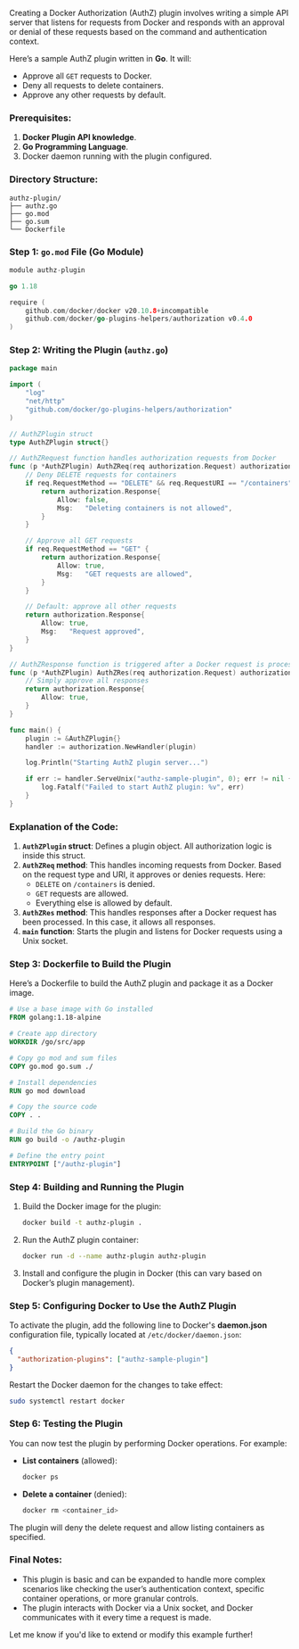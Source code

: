 Creating a Docker Authorization (AuthZ) plugin involves writing a simple API server that listens for requests from Docker and responds with an approval or denial of these requests based on the command and authentication context.

Here’s a sample AuthZ plugin written in **Go**. It will:
- Approve all `GET` requests to Docker.
- Deny all requests to delete containers.
- Approve any other requests by default.

### Prerequisites:
1. **Docker Plugin API knowledge**.
2. **Go Programming Language**.
3. Docker daemon running with the plugin configured.

### Directory Structure:
```plaintext
authz-plugin/
├── authz.go
├── go.mod
├── go.sum
└── Dockerfile
```

### Step 1: `go.mod` File (Go Module)
```go
module authz-plugin

go 1.18

require (
    github.com/docker/docker v20.10.8+incompatible
    github.com/docker/go-plugins-helpers/authorization v0.4.0
)
```

### Step 2: Writing the Plugin (`authz.go`)
```go
package main

import (
	"log"
	"net/http"
	"github.com/docker/go-plugins-helpers/authorization"
)

// AuthZPlugin struct
type AuthZPlugin struct{}

// AuthZRequest function handles authorization requests from Docker
func (p *AuthZPlugin) AuthZReq(req authorization.Request) authorization.Response {
	// Deny DELETE requests for containers
	if req.RequestMethod == "DELETE" && req.RequestURI == "/containers" {
		return authorization.Response{
			Allow: false,
			Msg:   "Deleting containers is not allowed",
		}
	}

	// Approve all GET requests
	if req.RequestMethod == "GET" {
		return authorization.Response{
			Allow: true,
			Msg:   "GET requests are allowed",
		}
	}

	// Default: approve all other requests
	return authorization.Response{
		Allow: true,
		Msg:   "Request approved",
	}
}

// AuthZResponse function is triggered after a Docker request is processed
func (p *AuthZPlugin) AuthZRes(req authorization.Request) authorization.Response {
	// Simply approve all responses
	return authorization.Response{
		Allow: true,
	}
}

func main() {
	plugin := &AuthZPlugin{}
	handler := authorization.NewHandler(plugin)

	log.Println("Starting AuthZ plugin server...")

	if err := handler.ServeUnix("authz-sample-plugin", 0); err != nil {
		log.Fatalf("Failed to start AuthZ plugin: %v", err)
	}
}
```

### Explanation of the Code:
1. **`AuthZPlugin` struct**: Defines a plugin object. All authorization logic is inside this struct.
2. **`AuthZReq` method**: This handles incoming requests from Docker. Based on the request type and URI, it approves or denies requests. Here:
   - `DELETE` on `/containers` is denied.
   - `GET` requests are allowed.
   - Everything else is allowed by default.
3. **`AuthZRes` method**: This handles responses after a Docker request has been processed. In this case, it allows all responses.
4. **`main` function**: Starts the plugin and listens for Docker requests using a Unix socket.

### Step 3: Dockerfile to Build the Plugin
Here’s a Dockerfile to build the AuthZ plugin and package it as a Docker image.

```Dockerfile
# Use a base image with Go installed
FROM golang:1.18-alpine

# Create app directory
WORKDIR /go/src/app

# Copy go mod and sum files
COPY go.mod go.sum ./

# Install dependencies
RUN go mod download

# Copy the source code
COPY . .

# Build the Go binary
RUN go build -o /authz-plugin

# Define the entry point
ENTRYPOINT ["/authz-plugin"]
```

### Step 4: Building and Running the Plugin
1. Build the Docker image for the plugin:
   ```bash
   docker build -t authz-plugin .
   ```

2. Run the AuthZ plugin container:
   ```bash
   docker run -d --name authz-plugin authz-plugin
   ```

3. Install and configure the plugin in Docker (this can vary based on Docker’s plugin management).

### Step 5: Configuring Docker to Use the AuthZ Plugin
To activate the plugin, add the following line to Docker's **daemon.json** configuration file, typically located at `/etc/docker/daemon.json`:

```json
{
  "authorization-plugins": ["authz-sample-plugin"]
}
```

Restart the Docker daemon for the changes to take effect:
```bash
sudo systemctl restart docker
```

### Step 6: Testing the Plugin
You can now test the plugin by performing Docker operations. For example:
- **List containers** (allowed):
  ```bash
  docker ps
  ```

- **Delete a container** (denied):
  ```bash
  docker rm <container_id>
  ```

The plugin will deny the delete request and allow listing containers as specified.

### Final Notes:
- This plugin is basic and can be expanded to handle more complex scenarios like checking the user’s authentication context, specific container operations, or more granular controls.
- The plugin interacts with Docker via a Unix socket, and Docker communicates with it every time a request is made.

Let me know if you'd like to extend or modify this example further!